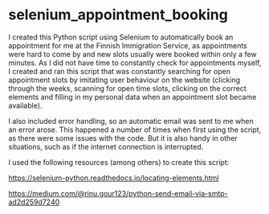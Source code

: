 # selenium_appointment_booking

I created this Python script using Selenium to automatically book an appointment for me at the Finnish Immigration Service, as appointments were hard to come by and new slots usually were booked within only a few minutes. As I did not have time to constantly check for appointments myself, I created and ran this script that was constantly searching for open appointment slots by imitating user behaviour on the website (clicking through the weeks, scanning for open time slots, clicking on the correct elements and filling in my personal data when an appointment slot became available). 

I also included error handling, so an automatic email was sent to me when an error arose. This happened a number of times when first using the script, as there were some issues with the code. But it is also handy in other situations, such as if the internet connection is interrupted.

I used the following resources (among others) to create this script:

https://selenium-python.readthedocs.io/locating-elements.html

https://medium.com/@rinu.gour123/python-send-email-via-smtp-ad2d259d7240
